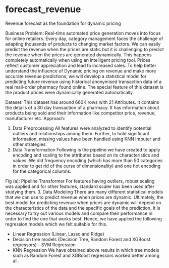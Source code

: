 # forecast_revenue
Revenue forecast as the foundation for dynamic pricing

Business Problem:
Real-time automated price generation moves into focus for online retailers. Every day, category
management faces the challenge of adapting thousands of products to changing market factors.
We can easily predict the revenue when the prices are static but it is challenging to predict the
revenue when the prices are generated dynamically. This happens completely automatically
when using an intelligent pricing tool. Prices reflect customer appreciation and lead to increased
sales.
To help better understand the influence of Dynamic pricing on revenue and make more accurate
revenue predictions, we will develop a statistical model for predicting future revenue using
historical anonymised transaction data of a real mail-order pharmacy found online. The special
feature of this dataset is the product prices were dynamically generated automatically.

Dataset:
This dataset has around 660K rows with 21 Attributes. It contains the details of a 30 day
transaction of a pharmacy. It has information about products being sold and their information
like competitor price, revenue, manufacturer etc.
Approach:
1. Data Preprocessing
All features were analyzed to identify potential outliers and relationships among them. Further,
to hold significant information, missing values have been handled using KNN Imputer and other
strategies.
2. Data Transformation
Following is the pipeline we have created to apply encoding and scaling to the attributes based
on its characteristics and values. We did frequency encoding (which has more than 50 categories
in order to get rid of the curse of dimensionality) and one hot encoding for the categorical
columns.

Fig (a): Pipeline Transformer 
For features having outliers, robust scaling was applied and for other features, standard scaler has been used after studying them. 
3. Data Modeling 
There are many different statistical models that we can use to predict revenue when prices are dynamic. Ultimately, the best model for predicting revenue when prices are dynamic will depend on the characteristics of the data and the specific goals of the prediction. It is necessary to try out various models and compare their performance in order to find the one that works best. Hence, we have applied the following regression models which we felt suitable for this. 
- Linear Regression (Linear, Lasso and Ridge) 
- Decision tree models (Decision Tree, Random Forest and XGBoost regressors) - SVM Regression 
- KNN Regression 
We have obtained above results in which tree models such as Random Forest and XGBoost regressors worked better among all. 
